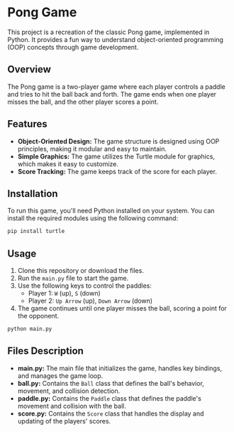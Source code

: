 # Pong Game

This project is a recreation of the classic Pong game, implemented in Python. It provides a fun way to understand object-oriented programming (OOP) concepts through game development.

## Overview

The Pong game is a two-player game where each player controls a paddle and tries to hit the ball back and forth. The game ends when one player misses the ball, and the other player scores a point.

## Features

- **Object-Oriented Design:** The game structure is designed using OOP principles, making it modular and easy to maintain.
- **Simple Graphics:** The game utilizes the Turtle module for graphics, which makes it easy to customize.
- **Score Tracking:** The game keeps track of the score for each player.

## Installation

To run this game, you'll need Python installed on your system. You can install the required modules using the following command:

```bash
pip install turtle
```

## Usage

1. Clone this repository or download the files.
2. Run the `main.py` file to start the game.
3. Use the following keys to control the paddles:
   - Player 1: `W` (up), `S` (down)
   - Player 2: `Up Arrow` (up), `Down Arrow` (down)
4. The game continues until one player misses the ball, scoring a point for the opponent.

```bash
python main.py
```

## Files Description

- **main.py:** The main file that initializes the game, handles key bindings, and manages the game loop.
- **ball.py:** Contains the `Ball` class that defines the ball's behavior, movement, and collision detection.
- **paddle.py:** Contains the `Paddle` class that defines the paddle's movement and collision with the ball.
- **score.py:** Contains the `Score` class that handles the display and updating of the players' scores.
